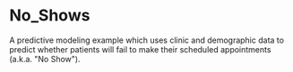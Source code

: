 # No_Shows
A predictive modeling example which uses clinic and demographic data to predict whether patients will fail to make their scheduled appointments (a.k.a. "No Show").
